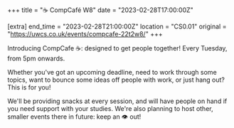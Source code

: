 +++
title = "☕ CompCafé W8"
date = "2023-02-28T17:00:00Z"

[extra]
end_time = "2023-02-28T21:00:00Z"
location = "CS0.01"
original = "https://uwcs.co.uk/events/compcafe-22t2w8/"
+++

Introducing CompCafe ☕: designed to get people together! Every Tuesday, from 5pm onwards.

Whether you've got an upcoming deadline, need to work through some topics, want to bounce some ideas off people with work, or just hang out? This is for you!

We'll be providing snacks at every session, and will have people on hand if you need support with your studies. We're also planning to host other, smaller events there in future: keep an 👁️ out!
